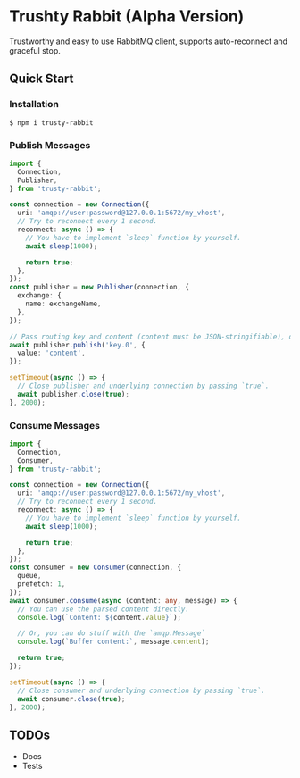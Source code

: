 # Trushty Rabbit (Alpha Version)

Trustworthy and easy to use RabbitMQ client, supports auto-reconnect and graceful stop.

## Quick Start

### Installation

```shell
$ npm i trusty-rabbit
```

### Publish Messages

```typescript
import {
  Connection,
  Publisher,
} from 'trusty-rabbit';

const connection = new Connection({
  uri: 'amqp://user:password@127.0.0.1:5672/my_vhost',
  // Try to reconnect every 1 second. 
  reconnect: async () => {
    // You have to implement `sleep` function by yourself. 
    await sleep(1000);

    return true;
  },
});
const publisher = new Publisher(connection, {
  exchange: {
    name: exchangeName,
  },
});

// Pass routing key and content (content must be JSON-stringifiable), done!
await publisher.publish('key.0', {
  value: 'content',
});

setTimeout(async () => {
  // Close publisher and underlying connection by passing `true`.
  await publisher.close(true);
}, 2000);
```

### Consume Messages

```typescript
import {
  Connection,
  Consumer,
} from 'trusty-rabbit';

const connection = new Connection({
  uri: 'amqp://user:password@127.0.0.1:5672/my_vhost',
  // Try to reconnect every 1 second. 
  reconnect: async () => {
    // You have to implement `sleep` function by yourself. 
    await sleep(1000);

    return true;
  },
});
const consumer = new Consumer(connection, {
  queue,
  prefetch: 1,
});
await consumer.consume(async (content: any, message) => {
  // You can use the parsed content directly.
  console.log(`Content: ${content.value}`);

  // Or, you can do stuff with the `amqp.Message`
  console.log(`Buffer content:`, message.content);

  return true;
});

setTimeout(async () => {
  // Close consumer and underlying connection by passing `true`.
  await consumer.close(true);
}, 2000);
```

## TODOs

* Docs
* Tests
